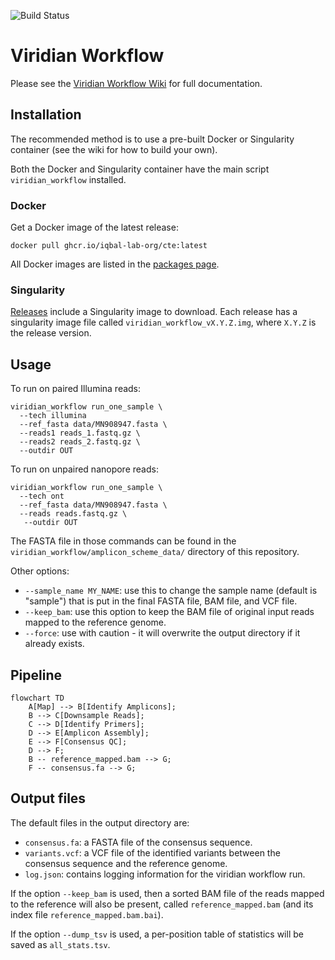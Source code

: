 ![Build Status](https://github.com/iqbal-lab-org/viridian_workflow/actions/workflows/build.yaml/badge.svg)

# Viridian Workflow

Please see the [Viridian Workflow Wiki](https://github.com/iqbal-lab-org/viridian_workflow/wiki)
for full documentation.

## Installation

The recommended method is to use a pre-built Docker or Singularity container
(see the wiki for how to build your own).

Both the Docker and Singularity container have the main script
`viridian_workflow` installed.

### Docker
Get a Docker image of the latest release:
```
docker pull ghcr.io/iqbal-lab-org/cte:latest
```
All Docker images are listed in the
[packages page](https://github.com/iqbal-lab-org/viridian_workflow/pkgs/container/viridian_workflow).

### Singularity
[Releases](https://github.com/iqbal-lab-org/viridian_workflow/releases)
include a Singularity image to download.
Each release has a singularity image file called
`viridian_workflow_vX.Y.Z.img`, where `X.Y.Z` is the release version.


## Usage

To run on paired Illumina reads:
```
viridian_workflow run_one_sample \
  --tech illumina
  --ref_fasta data/MN908947.fasta \
  --reads1 reads_1.fastq.gz \
  --reads2 reads_2.fastq.gz \
  --outdir OUT
```
To run on unpaired nanopore reads:
```
viridian_workflow run_one_sample \
  --tech ont
  --ref_fasta data/MN908947.fasta \
  --reads reads.fastq.gz \
   --outdir OUT
```

The FASTA file in those commands can be found in the `viridian_workflow/amplicon_scheme_data/`
directory of this repository.

Other options:
* `--sample_name MY_NAME`: use this to change the sample name
  (default is "sample") that is put in the final FASTA file, BAM file, and
  VCF file.
* `--keep_bam`: use this option to keep the BAM file of original input reads
  mapped to the reference genome.
* `--force`: use with caution - it will overwrite the output directory if
  it already exists.


## Pipeline

```mermaid
flowchart TD
    A[Map] --> B[Identify Amplicons];
    B --> C[Downsample Reads];
    C --> D[Identify Primers];
    D --> E[Amplicon Assembly];
    E --> F[Consensus QC];
    D --> F;
    B -- reference_mapped.bam --> G;
    F -- consensus.fa --> G;
```

## Output files

The default files in the output directory are:

* `consensus.fa`: a FASTA file of the consensus sequence.
* `variants.vcf`: a VCF file of the identified variants between the consensus
  sequence and the reference genome.
* `log.json`: contains logging information for the viridian workflow run.

If the option `--keep_bam` is used, then a sorted BAM file of the reads mapped
to the reference will also be present, called
`reference_mapped.bam` (and its index file `reference_mapped.bam.bai`).

If the option `--dump_tsv` is used, a per-position table of statistics will be saved as `all_stats.tsv`.
